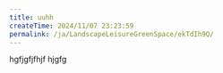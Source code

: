 ```yaml
---
title: uuhh
createTime: 2024/11/07 23:23:59
permalink: /ja/LandscapeLeisureGreenSpace/ekTdIh9Q/
---
```

hgfjgfjfhjf
hjgfg